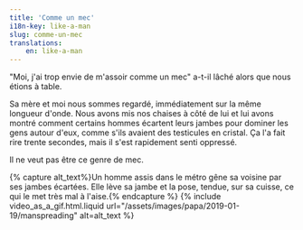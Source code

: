 ```yaml
---
title: 'Comme un mec'
i18n-key: like-a-man
slug: comme-un-mec
translations:
    en: like-a-man
---
```


"Moi, j'ai trop envie de m'assoir comme un mec" a-t-il lâché alors que nous étions à table.

<!-- more -->

Sa mère et moi nous sommes regardé, immédiatement sur la même longueur d'onde. Nous avons mis nos chaises à côté de lui et lui avons montré comment certains hommes écartent leurs jambes pour dominer les gens autour d'eux, comme s'ils avaient des testicules en cristal. Ça l'a fait rire trente secondes, mais il s'est rapidement senti oppressé.

Il ne veut pas être ce genre de mec.

{% capture alt_text%}Un homme assis dans le métro gêne sa voisine par ses jambes écartées. Elle lève sa jambe et la pose, tendue, sur sa cuisse, ce qui le met très mal à l'aise.{% endcapture %} {% include video_as_a_gif.html.liquid
url="/assets/images/papa/2019-01-19/manspreading"
alt=alt_text
%}
